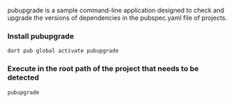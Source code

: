 pubupgrade is a sample command-line application designed to check and upgrade the versions of dependencies in the pubspec.yaml file of projects.

### Install pubupgrade
```
dart pub global activate pubupgrade
```

### Execute in the root path of the project that needs to be detected
```
pubupgrade
```